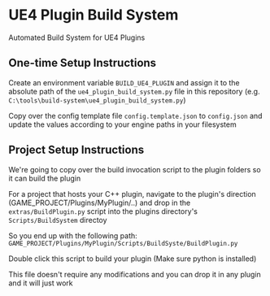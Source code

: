 UE4 Plugin Build System
=======================

Automated Build System for UE4 Plugins


One-time Setup Instructions
---------------------------

Create an environment variable ``BUILD_UE4_PLUGIN`` and assign it to the absolute path of the `ue4_plugin_build_system.py` file in this repository (e.g. `C:\tools\build-system\ue4_plugin_build_system.py`)

Copy over the config template file ``config.template.json`` to ``config.json`` and update the values according to your engine paths in your filesystem


Project Setup Instructions
--------------------------

We're going to copy over the build invocation script to the plugin folders so it can build the plugin

For a project that hosts your C++ plugin,  navigate to the plugin's direction (GAME_PROJECT/Plugins/MyPlugin/..) and drop in the ``extras/BuildPlugin.py`` script into the plugins directory's ``Scripts/BuildSystem`` directoy

So you end up with the following path: ``GAME_PROJECT/Plugins/MyPlugin/Scripts/BuildSyste/BuildPlugin.py``

Double click this script to build your plugin (Make sure python is installed)

This file doesn't require any modifications and you can drop it in any plugin and it will just work
